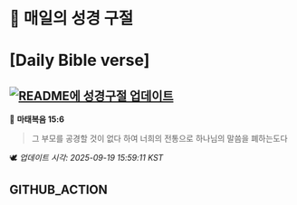 # 🙏 매일의 성경 구절
# [Daily Bible verse]
## [![README에 성경구절 업데이트](https://github.com/DONGSUKA/first_test/actions/workflows/update-readme-bible.yml/badge.svg)](https://github.com/DONGSUKA/first_test/actions/workflows/update-readme-bible.yml)
<!-- START_BIBLE_VERSE -->
📖 **마태복음 15:6**
> 그 부모를 공경할 것이 없다 하여 너희의 전통으로 하나님의 말씀을 폐하는도다

🕊️ _업데이트 시각: 2025-09-19 15:59:11 KST_
  <!-- END_BIBLE_VERSE -->
## GITHUB_ACTION
